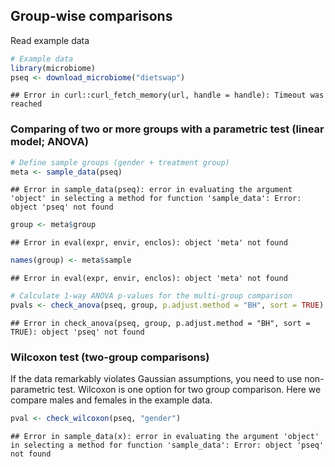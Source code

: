 
## Group-wise comparisons

Read example data


```r
# Example data
library(microbiome)
pseq <- download_microbiome("dietswap")
```

```
## Error in curl::curl_fetch_memory(url, handle = handle): Timeout was reached
```

### Comparing of two or more groups with a parametric test (linear model; ANOVA)


```r
# Define sample groups (gender + treatment group)
meta <- sample_data(pseq)
```

```
## Error in sample_data(pseq): error in evaluating the argument 'object' in selecting a method for function 'sample_data': Error: object 'pseq' not found
```

```r
group <- meta$group
```

```
## Error in eval(expr, envir, enclos): object 'meta' not found
```

```r
names(group) <- meta$sample
```

```
## Error in eval(expr, envir, enclos): object 'meta' not found
```

```r
# Calculate 1-way ANOVA p-values for the multi-group comparison
pvals <- check_anova(pseq, group, p.adjust.method = "BH", sort = TRUE)
```

```
## Error in check_anova(pseq, group, p.adjust.method = "BH", sort = TRUE): object 'pseq' not found
```


### Wilcoxon test (two-group comparisons)

If the data remarkably violates Gaussian assumptions, you need to use
non-parametric test. Wilcoxon is one option for two group
comparison. Here we compare males and females in the example data. 


```r
pval <- check_wilcoxon(pseq, "gender")
```

```
## Error in sample_data(x): error in evaluating the argument 'object' in selecting a method for function 'sample_data': Error: object 'pseq' not found
```


